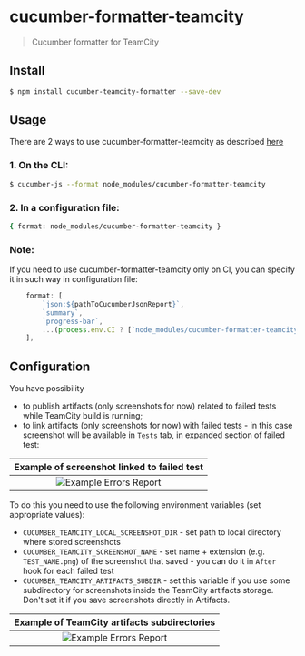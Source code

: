 # cucumber-formatter-teamcity
> Cucumber formatter for TeamCity

## Install

```sh
$ npm install cucumber-teamcity-formatter --save-dev
```

## Usage

There are 2 ways to use cucumber-formatter-teamcity as described [here](https://github.com/cucumber/cucumber-js/blob/main/docs/formatters.md)

### 1. On the CLI:

```sh
$ cucumber-js --format node_modules/cucumber-formatter-teamcity
```

### 2. In a configuration file:

```sh
{ format: node_modules/cucumber-formatter-teamcity }
```

### Note:
If you need to use cucumber-formatter-teamcity only on CI, you can specify it in such way in configuration file:

```javascript
    format: [
        `json:${pathToCucumberJsonReport}`,
        `summary`,
        `progress-bar`,
        ...(process.env.CI ? [`node_modules/cucumber-formatter-teamcity`] : [])
    ],
```

## Configuration

You have possibility
* to publish artifacts (only screenshots for now) related to failed tests while TeamCity build is running;
* to link artifacts (only screenshots for now) with failed tests - in this case screenshot will be available in `Tests` tab, in expanded section of failed test:

| Example of screenshot linked to failed test |
|:-------------------------:|
|![Example Errors Report](https://i.postimg.cc/WbNtkFr3/Screenshot-1.png) |

To do this you need to use the following environment variables (set appropriate values):

* `CUCUMBER_TEAMCITY_LOCAL_SCREENSHOT_DIR` - set path to local directory where stored screenshots 
* `CUCUMBER_TEAMCITY_SCREENSHOT_NAME` - set name + extension (e.g. `TEST_NAME.png`) of the screenshot that saved - you can do it in `After` hook for each failed test
* `CUCUMBER_TEAMCITY_ARTIFACTS_SUBDIR` - set this variable if you use some subdirectory for screenshots inside the TeamCity artifacts storage. Don't set it if you save screenshots directly in Artifacts.

| Example of TeamCity artifacts subdirectories |
|:-------------------------:|
|![Example Errors Report](https://i.postimg.cc/QMdpJ8zg/Screenshot-2.png) |